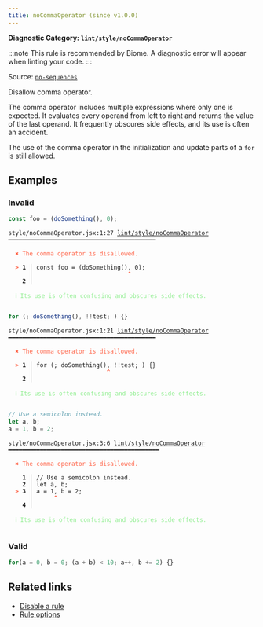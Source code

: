 ```yaml
---
title: noCommaOperator (since v1.0.0)
---
```


**Diagnostic Category: `lint/style/noCommaOperator`**

:::note
This rule is recommended by Biome. A diagnostic error will appear when linting your code.
:::

Source: <a href="https://eslint.org/docs/latest/rules/no-sequences" target="_blank"><code>no-sequences</code></a>

Disallow comma operator.

The comma operator includes multiple expressions where only one is expected.
It evaluates every operand from left to right and returns the value of the last operand.
It frequently obscures side effects, and its use is often an accident.

The use of the comma operator in the initialization and update parts of a `for` is still allowed.

## Examples

### Invalid

```jsx
const foo = (doSomething(), 0);
```

<pre class="language-text"><code class="language-text">style/noCommaOperator.jsx:1:27 <a href="https://biomejs.dev/linter/rules/no-comma-operator">lint/style/noCommaOperator</a> ━━━━━━━━━━━━━━━━━━━━━━━━━━━━━━━━━━━━━━━━━━

<strong><span style="color: Tomato;">  </span></strong><strong><span style="color: Tomato;">✖</span></strong> <span style="color: Tomato;">The comma operator is disallowed.</span>
  
<strong><span style="color: Tomato;">  </span></strong><strong><span style="color: Tomato;">&gt;</span></strong> <strong>1 │ </strong>const foo = (doSomething(), 0);
   <strong>   │ </strong>                          <strong><span style="color: Tomato;">^</span></strong>
    <strong>2 │ </strong>
  
<strong><span style="color: lightgreen;">  </span></strong><strong><span style="color: lightgreen;">ℹ</span></strong> <span style="color: lightgreen;">Its use is often confusing and obscures side effects.</span>
  
</code></pre>

```jsx
for (; doSomething(), !!test; ) {}
```

<pre class="language-text"><code class="language-text">style/noCommaOperator.jsx:1:21 <a href="https://biomejs.dev/linter/rules/no-comma-operator">lint/style/noCommaOperator</a> ━━━━━━━━━━━━━━━━━━━━━━━━━━━━━━━━━━━━━━━━━━

<strong><span style="color: Tomato;">  </span></strong><strong><span style="color: Tomato;">✖</span></strong> <span style="color: Tomato;">The comma operator is disallowed.</span>
  
<strong><span style="color: Tomato;">  </span></strong><strong><span style="color: Tomato;">&gt;</span></strong> <strong>1 │ </strong>for (; doSomething(), !!test; ) {}
   <strong>   │ </strong>                    <strong><span style="color: Tomato;">^</span></strong>
    <strong>2 │ </strong>
  
<strong><span style="color: lightgreen;">  </span></strong><strong><span style="color: lightgreen;">ℹ</span></strong> <span style="color: lightgreen;">Its use is often confusing and obscures side effects.</span>
  
</code></pre>

```jsx
// Use a semicolon instead.
let a, b;
a = 1, b = 2;
```

<pre class="language-text"><code class="language-text">style/noCommaOperator.jsx:3:6 <a href="https://biomejs.dev/linter/rules/no-comma-operator">lint/style/noCommaOperator</a> ━━━━━━━━━━━━━━━━━━━━━━━━━━━━━━━━━━━━━━━━━━━

<strong><span style="color: Tomato;">  </span></strong><strong><span style="color: Tomato;">✖</span></strong> <span style="color: Tomato;">The comma operator is disallowed.</span>
  
    <strong>1 │ </strong>// Use a semicolon instead.
    <strong>2 │ </strong>let a, b;
<strong><span style="color: Tomato;">  </span></strong><strong><span style="color: Tomato;">&gt;</span></strong> <strong>3 │ </strong>a = 1, b = 2;
   <strong>   │ </strong>     <strong><span style="color: Tomato;">^</span></strong>
    <strong>4 │ </strong>
  
<strong><span style="color: lightgreen;">  </span></strong><strong><span style="color: lightgreen;">ℹ</span></strong> <span style="color: lightgreen;">Its use is often confusing and obscures side effects.</span>
  
</code></pre>

### Valid

```jsx
for(a = 0, b = 0; (a + b) < 10; a++, b += 2) {}
```

## Related links

- [Disable a rule](/linter/#disable-a-lint-rule)
- [Rule options](/linter/#rule-options)
